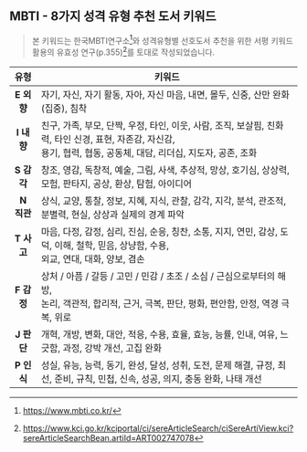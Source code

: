 <h2>MBTI - 8가지 성격 유형 추천 도서 키워드</h2>

> 본 키워드는 한국MBTI연구소[^1]와 성격유형별 선호도서 추천을 위한 서평 키워드 활용의 유효성 연구(p.355)[^2]를 토대로 작성되었습니다.

| 유형 | 키워드 |
| :---: | ----- |
| <b>E 외향</b> | 자기, 자신, 자기 활동, 자아, 자신 마음, 내면, 몰두, 신중, 산만 완화(집중), 침착 |
| <b>I 내향</b> | 친구, 가족, 부모, 단짝, 우정, 타인, 이웃, 사람, 조직, 보살핌, 친화력, 타인 신경, 표현, 자존감, 자신감, <br> 용기, 협력, 협동, 공동체, 대담, 리더십, 지도자, 공존, 조화 |
| <b>S 감각</b> | 창조, 영감, 독창적, 예술, 그림, 사색, 추상적, 망상, 호기심, 상상력, 모험, 판타지, 공상, 환상, 탐험, 아이디어 |
| <b>N 직관</b> | 상식, 교양, 통찰, 정보, 지혜, 지식, 관찰, 감각, 지각, 분석, 관조적, 분별력, 현실, 상상과 실제의 경계 파악 |
| <b>T 사고</b> | 마음, 다정, 감정, 심리, 진심, 순응, 칭찬, 소통, 지지, 연민, 감상, 도덕, 이해, 철학, 믿음, 상냥함, 수용, <br> 외교, 연대, 대화, 양보, 겸손 |
| <b>F 감정</b> | 상처 / 아픔 / 갈등 / 고민 / 민감 / 초조 / 소심 / 근심으로부터의 해방, <br> 논리, 객관적, 합리적, 근거, 극복, 판단, 평화, 편안함, 안정, 역경 극복, 위로 |
| <b>J 판단</b> | 개혁, 개방, 변화, 대안, 적응, 수용, 효율, 효능, 능률, 인내, 여유, 느긋함, 과정, 강박 개선, 고집 완화 |
| <b>P 인식</b> | 성실, 유능, 능력, 동기, 완성, 달성, 성취, 도전, 문제 해결, 규정, 최선, 준비, 규칙, 민첩, 신속, 성공, 의지, 충동 완화, 나태 개선 |

[^1]: https://www.mbti.co.kr/
[^2]: https://www.kci.go.kr/kciportal/ci/sereArticleSearch/ciSereArtiView.kci?sereArticleSearchBean.artiId=ART002747078
